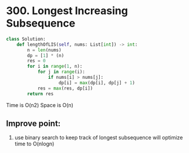# 300. Longest Increasing Subsequence

```python
class Solution:
    def lengthOfLIS(self, nums: List[int]) -> int:
        n = len(nums)
        dp = [1] * (n)
        res = 0
        for i in range(1, n):
            for j in range(i):
                if nums[i] > nums[j]:
                    dp[i] = max(dp[i], dp[j] + 1)
            res = max(res, dp[i])
        return res
```

Time is O(n2) Space is O(n)

## Improve point:
1. use binary search to keep track of longest subsequence will optimize time to O(nlogn)